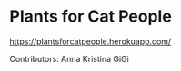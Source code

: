 # Plants for Cat People

https://plantsforcatpeople.herokuapp.com/

Contributors: 
Anna
Kristina
GiGi


